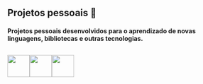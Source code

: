 ## Projetos pessoais 📘
#### Projetos pessoais desenvolvidos para o aprendizado de novas linguagens, bibliotecas e outras tecnologias.

##

<div style='display: flex'>
<img src="https://cdn.jsdelivr.net/gh/devicons/devicon/icons/typescript/typescript-original.svg" width='50px'/>
<img src="https://cdn.jsdelivr.net/gh/devicons/devicon/icons/javascript/javascript-original.svg" width='50px'/>
<img src="https://cdn.jsdelivr.net/gh/devicons/devicon/icons/react/react-original.svg" width='50px'/>
</div>
